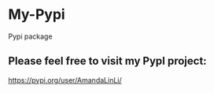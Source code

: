 # My-Pypi
Pypi package 


## Please feel free to visit my PypI project:

https://pypi.org/user/AmandaLinLi/
